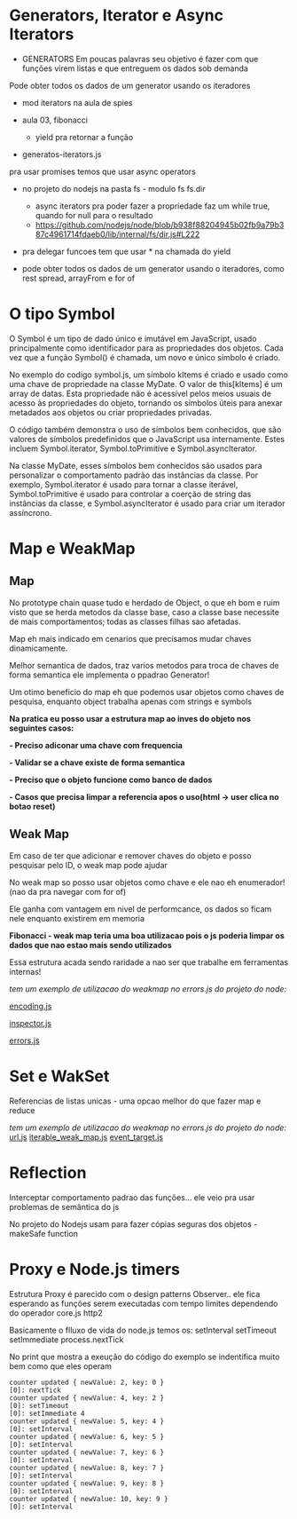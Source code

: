 # Generators, Iterator e Async Iterators

- GENERATORS
Em poucas palavras seu objetivo é fazer com que funções virem listas  e que entreguem os dados sob demanda

Pode obter todos os dados de um generator usando os iteradores

- mod iterators na aula de spies 

- aula 03, fibonacci
    - yield pra retornar a função

- generatos-iterators.js

pra usar promises temos que usar async operators
- no projeto do nodejs na pasta fs - modulo fs fs.dir
    - async iterators pra poder fazer a propriedade faz um while true, quando for null para o resultado
    - https://github.com/nodejs/node/blob/b938f88204945b02fb9a79b387c4961714fdaeb0/lib/internal/fs/dir.js#L222

- pra delegar funcoes tem que usar * na chamada do yield

- pode obter todos os dados de um generator usando o iteradores, como rest spread, arrayFrom e for of

# O tipo Symbol

O Symbol é um tipo de dado único e imutável em JavaScript, usado principalmente como identificador para as propriedades dos objetos. Cada vez que a função Symbol() é chamada, um novo e único símbolo é criado.

No exemplo do codigo symbol.js, um símbolo kItems é criado e usado como uma chave de propriedade na classe MyDate. O valor de this[kItems] é um array de datas. 
Esta propriedade não é acessível pelos meios usuais de acesso às propriedades do objeto, tornando os símbolos úteis para anexar metadados aos objetos ou criar propriedades privadas.

O código também demonstra o uso de símbolos bem conhecidos, que são valores de símbolos predefinidos que o JavaScript usa internamente. Estes incluem Symbol.iterator, Symbol.toPrimitive e Symbol.asyncIterator.

Na classe MyDate, esses símbolos bem conhecidos são usados para personalizar o comportamento padrão das instâncias da classe. Por exemplo, Symbol.iterator é usado para tornar a classe iterável, Symbol.toPrimitive é usado para controlar a coerção de string das instâncias da classe, e Symbol.asyncIterator é usado para criar um iterador assíncrono.

# Map e WeakMap

## Map
No prototype chain quase tudo e herdado de Object, o que eh bom e ruim visto que se herda metodos da classe base, caso a classe base necessite de mais comportamentos;
todas as classes filhas sao afetadas.

Map eh mais indicado em cenarios que precisamos mudar chaves dinamicamente.

Melhor semantica de dados, traz varios metodos para troca de chaves de forma semantica ele implementa o ppadrao Generator!

Um otimo beneficio do map eh que podemos usar objetos como chaves de pesquisa, enquanto object trabalha apenas com strings e symbols

**Na pratica eu posso usar a estrutura map ao inves do objeto nos seguintes casos:**

**- Preciso adiconar uma chave com frequencia**

**- Validar se a chave existe de forma semantica**

**- Preciso que o objeto funcione como banco de dados**

**- Casos que precisa limpar a referencia apos o uso(html -> user clica no botao reset)**

## Weak Map
Em caso de ter que adicionar e remover chaves do objeto e posso pesquisar pelo ID, o weak map pode ajudar

No weak map so posso usar objetos como chave e ele nao eh enumerador! (nao da pra navegar com for of)

Ele ganha com vantagem em nivel de performcance, os dados so ficam nele enquanto existirem em memoria

**Fibonacci - weak map teria uma boa utilizacao pois o js poderia limpar os dados que nao estao mais sendo utilizados**

Essa estrutura acada sendo raridade a nao ser que trabalhe em ferramentas internas!

*tem um exemplo de utilizacao do weakmap no errors.js do projeto do node:*

[encoding.js](https://github.com/nodejs/node/blob/14699846452e627f97dedb85991eea67d932a79d/lib/internal/encoding.js#L76)

[inspector.js](https://github.com/nodejs/node/blob/dd5f209213a2b75bb386b44c296a059fc10dfb02/lib/inspector.js#L51)

[errors.js](https://github.com/nodejs/node/blob/893d8a60cbf7ae3d42655547beb703249b96d895/lib/internal/errors.js#L78)

# Set e WakSet

Referencias de listas unicas - uma opcao melhor do que fazer map e reduce

*tem um exemplo de utilizacao do weakmap no errors.js do projeto do node:*
[url.js](https://github.com/nodejs/node/blob/00b5ee6083bfbd8e3f63a574411300c5e5f42bd7/lib/url.js#L105)
[iterable_weak_map.js](https://github.com/nodejs/node/blob/cef144421c5ff6e9677ecf0b7a607000b744aa13/lib/internal/util/iterable_weak_map.js#L34)
[event_target.js](https://github.com/nodejs/node/blob/dc79f3f37caf6f25b8efee4623bec31e2c20f595/lib/internal/event_target.js#L95)

# Reflection

Interceptar comportamento padrao das funções... ele veio pra usar problemas de semântica do js

No projeto do Nodejs usam para fazer cópias seguras dos objetos - makeSafe function

# Proxy e Node.js timers

Estrutura Proxy é parecido com o design patterns Observer.. ele fica esperando as funções serem executadas com tempo limites dependendo do operador
core.js http2

Basicamente o flluxo de vida do node.js temos os:
setInterval
setTimeout
setImmediate
process.nextTick

No print que mostra a exeução do código do exemplo se indentifica muito bem como que eles operam

```
counter updated { newValue: 2, key: 0 }
[0]: nextTick
counter updated { newValue: 4, key: 2 }
[0]: setTimeout
[0]: setImmediate 4
counter updated { newValue: 5, key: 4 }
[0]: setInterval
counter updated { newValue: 6, key: 5 }
[0]: setInterval
counter updated { newValue: 7, key: 6 }
[0]: setInterval
counter updated { newValue: 8, key: 7 }
[0]: setInterval
counter updated { newValue: 9, key: 8 }
[0]: setInterval
counter updated { newValue: 10, key: 9 }
[0]: setInterval
```